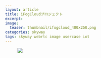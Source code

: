 ```yaml
---
layout: article
title: iFogCloudプロジェクト
excerpt: 
image:
  teaser: thumbnail/ifogcloud_400x250.png
categories: skyway
tags: skyway webrtc image usercase iot
---
```


<figure>
	<img src="{{ site.url }}/images/pages/ifogcloud.png">
</figure>
